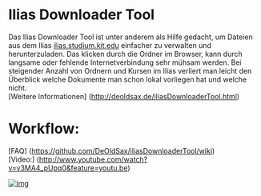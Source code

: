 Ilias Downloader Tool
===================

Das Ilias Downloader Tool ist unter anderem als Hilfe gedacht, um Dateien aus dem Ilias [ilias.studium.kit.edu](ilias.studium.kit.edu)
einfacher zu verwalten und herunterzuladen. Das klicken durch die Ordner im Browser, kann durch langsame oder fehlende Internetverbindung sehr mühsam werden. Bei steigender Anzahl von Ordnern und Kursen im Ilias verliert man leicht den Überblick welche Dokumente man schon lokal vorliegen hat und welche nicht.
<br>[Weitere Informationen] (http://deoldsax.de/iliasDownloaderTool.html)

Workflow:
================
  [FAQ]   (https://github.com/DeOldSax/iliasDownloaderTool/wiki)<br>
  [Video:] (http://www.youtube.com/watch?v=v3MA4_pUpq0&feature=youtu.be)

[![img](https://raw2.github.com/DeOldSax/iliasDownloaderTool/master/screenshot.JPG)](http://www.youtube.com/watch?v=v3MA4_pUpq0&feature=youtu.be)
